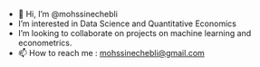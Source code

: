 - 👋 Hi, I’m @mohssinechebli
-  I’m interested in Data Science and Quantitative Economics
-  I’m looking to collaborate on projects on machine learning and econometrics.
- 📫 How to reach me : mohssinechebli@gmail.com

<!---
mohssinechebli/mohssinechebli is a ✨ special ✨ repository because its `README.md` (this file) appears on your GitHub profile.
You can click the Preview link to take a look at your changes.
--->
